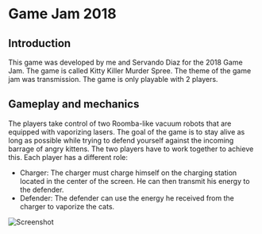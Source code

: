 # Game Jam 2018

## Introduction

This game was developed by me and Servando Diaz for the 2018 Game Jam. The game is called Kitty Killer Murder Spree. The theme of the game jam was transmission. The game is only playable with 2 players.

## Gameplay and mechanics

The players take control of two Roomba-like vacuum robots that are equipped with vaporizing lasers. The goal of the game is to stay alive as long as possible while trying to defend yourself against the incoming barrage of angry kittens. The two players have to work together to achieve this. Each player has a different role:

- Charger: The charger must charge himself on the charging station located in the center of the screen. He can then transmit his energy to the defender.
- Defender: The defender can use the energy he received from the charger to vaporize the cats.

![Screenshot](https://github.com/cbraunsch-dev/GameJam2018/raw/master/KittyKillerMurderSpree.gif "Screenshot")